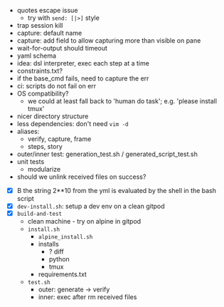 - quotes escape issue
  - try with `send: [|>]` style
- trap session kill
- capture: default name
- capture: add field to allow capturing more than visible on pane
- wait-for-output should timeout
- yaml schema
- idea: dsl interpreter, exec each step at a time
- constraints.txt?
- if the base_cmd fails, need to capture the err
- ci: scripts do not fail on err
- OS compatibility?
  - we could at least fall back to 'human do task'; e.g. 'please install tmux'
- nicer directory structure
- less dependencies: don't need `vim -d`
- aliases:
  - verify, capture, frame
  - steps, story
- outer/inner test: generation_test.sh / generated_script_test.sh
- unit tests
  - modularize
- should we unlink received files on success?


- [x] B the string 2**10 from the yml is evaluated by the shell in the bash script
- [x] `dev-install.sh`: setup a dev env on a clean gitpod
- [x] `build-and-test`
  - clean machine - try on alpine in gitpod
  - `install.sh`
    - `alpine_install.sh`
    - installs
      - ? diff
      - python
      - tmux
    - requirements.txt
  - `test.sh`
    - outer: generate -> verify
    - inner: exec after rm received files
